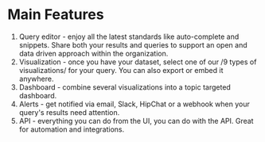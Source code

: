 # Main Features

1. Query editor - enjoy all the latest standards like auto-complete and snippets. Share both your results and queries to support an open and data driven approach within the organization.
2. Visualization - once you have your dataset, select one of our /9 types of visualizations/ for your query. You can also export or embed it anywhere.
3. Dashboard - combine several visualizations into a topic targeted dashboard.
4. Alerts - get notified via email, Slack, HipChat or a webhook when your query's results need attention.
5. API - everything you can do from the UI, you can do with the API. Great for automation and integrations.
